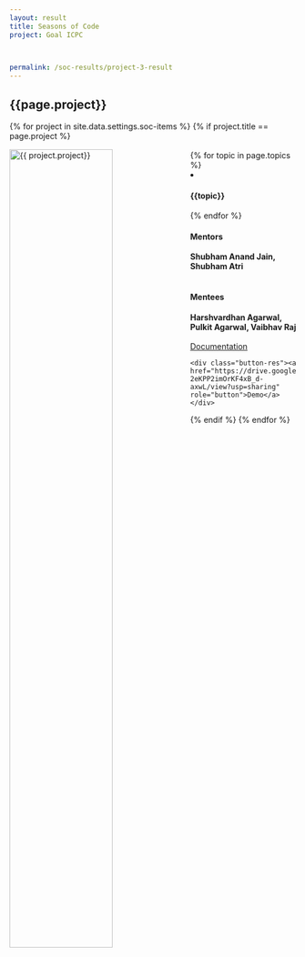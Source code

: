 ```yaml
---
layout: result
title: Seasons of Code
project: Goal ICPC


    
permalink: /soc-results/project-3-result
---
```


<h2 class="display1 m-3 p-3 text-center customcol">{{page.project}}</h2>
{% for project in site.data.settings.soc-items %}
{% if project.title == page.project %}

<div>
    <img src="{{ site.baseurl }}/{{ project.image }}"  width = "60%" height="auto"  alt="{{ project.project}}" class="border rounded" style = "float: left; margin-top: 3%; margin-right: 3%">
</div>


<div class="mentor-mentee-section">
    <br>
        {% for topic in page.topics %}
        <li><h4 class="text-primary text-center">{{topic}}</h4></li>
        {% endfor %}
    <br>
    <h4 class="mentor-title" style="display: block; fontWeight: 800">Mentors</h4>   
    <h4 class="mentors" style="display: inline;">Shubham Anand Jain, Shubham Atri </h4>    
    <br>  <br> 
    <h4 class="mentor-title" style="display: block;">Mentees</h4> 
    <h4 class="mentors" style="display: inline;"> Harshvardhan Agarwal, Pulkit Agarwal, Vaibhav Raj</h4>
    </div>
    <br>
<div class = "button-holder">
    <div class="button-res"><a href="https://docs.google.com/document/d/1xY2SrGLuZLF31NRH0daQgPy3I9jp_tCJU6LXBHmLgFw/edit" role="button">Documentation</a></div>

    <div class="button-res"><a href="https://drive.google.com/file/d/1lnZH1gC8D-2eKPP2imOrKF4xB_d-axwL/view?usp=sharing" role="button">Demo</a></div>
</div>

{% endif %}
{% endfor %}
